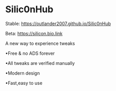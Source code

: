 # Silic0nHub
Stable: https://outlander2007.github.io/Silic0nHub 

Beta: https://silicon.bio.link 

A new way to experience tweaks

•Free & no ADS forever

•All tweaks are verified manually

•Modern design

•Fast,easy to use


